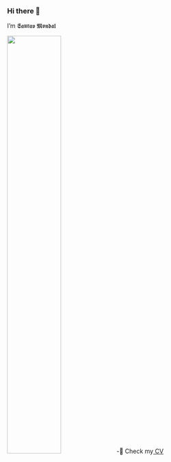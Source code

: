### Hi there 👋
I’m 𝕾𝖆𝖚𝖗𝖆𝖛 𝕸𝖔𝖓𝖉𝖆𝖑

<img src="https://media.giphy.com/media/PmAjqmm4beKervYzFr/giphy.gif" width="50%">
-🔶 Check my<a href="https://sauravmondal.github.io/"> CV </a>
<!--
**sauravmondal/sauravmondal** is a ✨ _special_ ✨ repository because its `README.md` (this file) appears on your GitHub profile.

Here are some ideas to get you started:

- 🔭 I’m currently working on ...
- 🌱 I’m currently learning ...
- 👯 I’m looking to collaborate on ...
- 🤔 I’m looking for help with ...
- 💬 Ask me about ...
- 📫 How to reach me: ...
- 😄 Pronouns: ...
- ⚡ Fun fact: ...
-->
